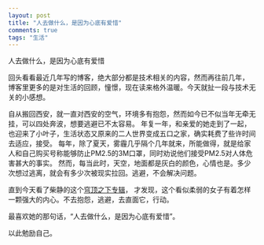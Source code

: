 ```yaml
---
layout: post
title: "人去做什么，是因为心底有爱惜"
comments: true
tags: "生活"
---
```

人去做什么，是因为心底有爱惜

回头看看最近几年写的博客，绝大部分都是技术相关的内容，然而再往前几年，
博客里更多的是对生活的回顾，憧憬，现在读来格外温暖。今天就扯一段与技术无关的小感想。

自从搬回西安，就一直对西安的空气，环境多有抱怨，然而如今已不似当年无牵无挂，可以四处奔波，想要逃避已不太容易。
年复一年，和亲爱的她走到了一起，也迎来了小叶子，生活状态又原来的二人世界变成五口之家，确实耗费了些许时间去适应，接受。
每年，除了夏天，雾霾几乎隔个几年就来，所能做得，就是给家人和自己购买号称能够防止PM2.5的3M口罩，同时劝说他们接受PM2.5对人体危害甚大的事实。
然而，每当此时，天空，地面都是灰白的颜色，心情也是。多少次想过逃离，就会有多少次被现实拉回。逃避，不会解决问题。

直到今天看了柴静的这个[穹顶之下专辑](http://v.youku.com/v_show/id_XOTAxMzQ1NzY0.html?f=23514221&ev=1&from=y1.1-2.10001-0.1-1)，
才发现，这个看似柔弱的女子有着怎样一颗强大的内心。不去抱怨，逃避，去直面它，行动。

最喜欢她的那句话，“人去做什么，是因为心底有爱惜”。

以此勉励自己。
